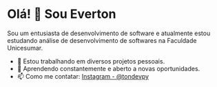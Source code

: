 # Olá! 👋 Sou Everton

Sou um entusiasta de desenvolvimento de software e atualmente estou estudando análise de desenvolvimento de softwares na Faculdade Unicesumar.

- 🔭 Estou trabalhando em diversos projetos pessoais.
- 🌱 Aprendendo constantemente e aberto a novas oportunidades.
- 📫 Como me contatar: [Instagram - @tondevpy](https://instagram.com/tondevpy)

